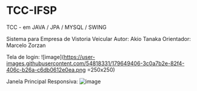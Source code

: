 # TCC-IFSP
TCC - em JAVA / JPA / MYSQL / SWING

Sistema para Empresa de Vistoria Veicular
Autor: Akio Tanaka
Orientador: Marcelo Zorzan

Tela  de login:
![image](https://user-images.githubusercontent.com/54818331/179649406-3c0a7b2e-82f4-406c-b26a-c6db0612e0ea.png =250x250)

Janela Principal Responsiva:
![image](https://user-images.githubusercontent.com/54818331/179649441-a4e79593-7ace-4e1f-9057-d21fa06e85ba.png)
